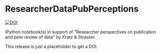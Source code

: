 ResearcherDataPubPerceptions
============================
[![DOI](https://zenodo.org/badge/5545/JEK-III/ResearcherDataPubPerceptions.svg)](http://dx.doi.org/10.5281/zenodo.13121)

IPython notebook(s) in support of "Researcher perspectives on publication and peer review of data" by Kratz &amp; Strasser

This release is just a placeholder to get a DOI.

